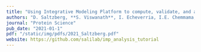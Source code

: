 ```yaml
---
title: "Using Integrative Modeling Platform to compute, validate, and archive a model of a protein complex structure"
authors: "D. Saltzberg, **S. Viswanath**, I. Echeverria, I.E. Chemmama, B. Webb, A. Sali"
journal: "Protein Science"
pub_date: "2021-01-1"
pdf: "/static/img/pdfs/2021_Saltzberg.pdf" 
website: https://github.com/salilab/imp_analysis_tutorial
---
```

